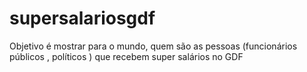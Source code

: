 # supersalariosgdf
Objetivo é mostrar para o mundo, quem são as pessoas (funcionários públicos , políticos ) que recebem super salários no GDF  
